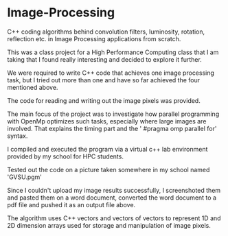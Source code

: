 # Image-Processing

C++ coding algorithms behind convolution filters, luminosity, rotation, reflection etc. in Image Processing applications from scratch.

This was a class project for a High Performance Computing class that I am taking that I found really interesting and decided to explore it further.

We were required to write C++ code that achieves one image processing task, but I tried out more than one and have so far achieved the four mentioned above. 

The code for reading and writing out the image pixels was provided.

The main focus of the project was to investigate how parallel programming with OpenMp optimizes such tasks, especially where large images are involved. That explains the timing part and the ' #pragma omp parallel for' syntax.

I compiled and executed the program via a virtual c++ lab environment provided by my school for HPC students. 

Tested out the code on a picture taken somewhere in my school named 'GVSU.pgm'

Since I couldn't upload my image results successfully, I screenshoted them and pasted them on a word document, converted the word document to a pdf file and pushed it as an output file above. 

The algorithm uses C++ vectors and vectors of vectors to represent 1D and 2D dimension arrays used for storage and manipulation of image pixels.

